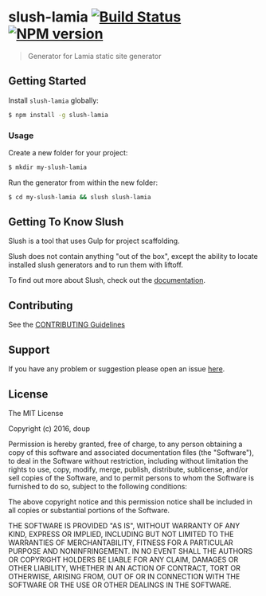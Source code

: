 # slush-lamia [![Build Status](https://secure.travis-ci.org/doup/slush-lamia.png?branch=master)](https://travis-ci.org/doup/slush-lamia) [![NPM version](https://badge-me.herokuapp.com/api/npm/slush-lamia.png)](http://badges.enytc.com/for/npm/slush-lamia)

> Generator for Lamia static site generator

## Getting Started

Install `slush-lamia` globally:

```bash
$ npm install -g slush-lamia
```

### Usage

Create a new folder for your project:

```bash
$ mkdir my-slush-lamia
```

Run the generator from within the new folder:

```bash
$ cd my-slush-lamia && slush slush-lamia
```

## Getting To Know Slush

Slush is a tool that uses Gulp for project scaffolding.

Slush does not contain anything "out of the box", except the ability to locate installed slush generators and to run them with liftoff.

To find out more about Slush, check out the [documentation](https://github.com/slushjs/slush).

## Contributing

See the [CONTRIBUTING Guidelines](https://github.com/doup/slush-lamia/blob/master/CONTRIBUTING.md)

## Support

If you have any problem or suggestion please open an issue [here](https://github.com/doup/slush-lamia/issues).

## License

The MIT License

Copyright (c) 2016, doup

Permission is hereby granted, free of charge, to any person
obtaining a copy of this software and associated documentation
files (the "Software"), to deal in the Software without
restriction, including without limitation the rights to use,
copy, modify, merge, publish, distribute, sublicense, and/or sell
copies of the Software, and to permit persons to whom the
Software is furnished to do so, subject to the following
conditions:

The above copyright notice and this permission notice shall be
included in all copies or substantial portions of the Software.

THE SOFTWARE IS PROVIDED "AS IS", WITHOUT WARRANTY OF ANY KIND,
EXPRESS OR IMPLIED, INCLUDING BUT NOT LIMITED TO THE WARRANTIES
OF MERCHANTABILITY, FITNESS FOR A PARTICULAR PURPOSE AND
NONINFRINGEMENT. IN NO EVENT SHALL THE AUTHORS OR COPYRIGHT
HOLDERS BE LIABLE FOR ANY CLAIM, DAMAGES OR OTHER LIABILITY,
WHETHER IN AN ACTION OF CONTRACT, TORT OR OTHERWISE, ARISING
FROM, OUT OF OR IN CONNECTION WITH THE SOFTWARE OR THE USE OR
OTHER DEALINGS IN THE SOFTWARE.
